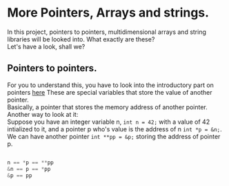 # More Pointers, Arrays and strings.

In this project, pointers to pointers, multidimensional arrays and string libraries will be looked into.
What exactly are these?  
Let's have a look, shall we?

## Pointers to pointers.

For you to understand this, you have to look into the introductory part on pointers [here](https://github.com/beingnile/alx-low_level_programming/tree/main/0x05-pointers_arrays_strings#readme)
These are special variables that store the value of another pointer.  
Basically, a pointer that stores the memory address of another pointer.  
Another way to look at it:  
Suppose you have an integer variable n, `int n = 42;` with a value of 42 intialized to it, and a pointer p who's value is the address of n `int *p = &n;`.  
We can have another pointer `int **pp = &p;` storing the address of pointer p.  

```c

n == *p == **pp
&n == p == *pp
&p == pp

```
